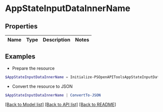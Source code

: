 # AppStateInputDataInnerName
## Properties

Name | Type | Description | Notes
------------ | ------------- | ------------- | -------------

## Examples

- Prepare the resource
```powershell
$AppStateInputDataInnerName = Initialize-PSOpenAPIToolsAppStateInputDataInnerName 
```

- Convert the resource to JSON
```powershell
$AppStateInputDataInnerName | ConvertTo-JSON
```

[[Back to Model list]](../README.md#documentation-for-models) [[Back to API list]](../README.md#documentation-for-api-endpoints) [[Back to README]](../README.md)

